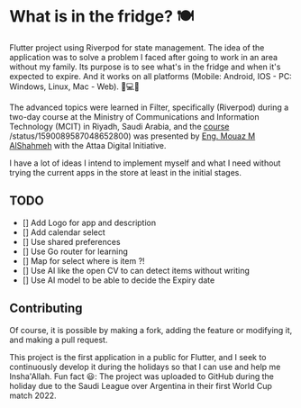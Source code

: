 # What is in the fridge? 🍽️

Flutter project using Riverpod for state management.
The idea of the application was to solve a problem I faced after going to work in an area without my family. Its purpose is to see what's in the fridge and when it's expected to expire.
And it works on all platforms (Mobile: Android, IOS - PC: Windows, Linux, Mac - Web). 📱💻🌐

The advanced topics were learned in Filter, specifically (Riverpod) during a two-day course at the Ministry of Communications and Information Technology (MCIT) in Riyadh, Saudi Arabia, and the [course](https://twitter.com/Attaa_SA) /status/1590089587048652800) was presented by [Eng. Mouaz M AlShahmeh](https://github.com/Eng-Mouaz-M-AlShahmeh) with the Attaa Digital Initiative.

I have a lot of ideas I intend to implement myself and what I need without trying the current apps in the store at least in the initial stages.

## TODO
- [] Add Logo for app and description
- [] Add calendar select
- [] Use shared preferences
- [] Use Go router for learning
- [] Map for select where is item ?!
- [] Use AI like the open CV to can detect items without writing
- [] Use AI model to be able to decide the Expiry date

## Contributing
Of course, it is possible by making a fork, adding the feature or modifying it, and making a pull request.

This project is the first application in a public for Flutter, and I seek to continuously develop it during the holidays so that I can use and help me Insha'Allah.
Fun fact 😃: The project was uploaded to GitHub during the holiday due to the Saudi League over Argentina in their first World Cup match 2022.
